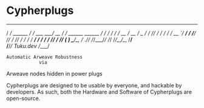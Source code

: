 # Cypherplugs
   ______            __              ____  __                
  / ____/_  ______  / /_  ___  _____/ __ \/ /_  ______ ______
 / /   / / / / __ \/ __ \/ _ \/ ___/ /_/ / / / / / __ `/ ___/
/ /___/ /_/ / /_/ / / / /  __/ /  / ____/ / /_/ / /_/ (__  ) 
\____/\__, / .___/_/ /_/\___/_/  /_/   /_/\__,_/\__, /____/  
     /____/_/            Tuku.dev              /____/   
     
    Automatic Arweave Robustness
                via
 Arweave nodes hidden in power plugs
 
 Cypherplugs are designed to be usable by everyone, and hackable by developers. As such, both the Hardware and Software of Cypherplugs are open-source.
 
